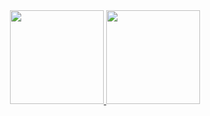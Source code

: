 <div align="center">
  <a href="https://github.com/nataliabonafe">
  <img height="150em" src="https://github-readme-stats.vercel.app/api?username=nataliabonafe&show_icons=true&theme=midnight-purple&include_all_commits=true&count_private=true"/>
  <img height="150em" src="https://github-readme-stats.vercel.app/api/top-langs/?username=nataliabonafe&layout=compact&langs_count=7&theme=midnight-purple"/>
</div>

  ##
  
<!--
**nataliabonafe/nataliabonafe** is a ✨ _special_ ✨ repository because its `README.md` (this file) appears on your GitHub profile.

Here are some ideas to get you started:

- 🔭 I’m currently working on ...
- 🌱 I’m currently learning ...
- 👯 I’m looking to collaborate on ...
- 🤔 I’m looking for help with ...
- 💬 Ask me about ...
- 📫 How to reach me: ...
- 😄 Pronouns: ...
- ⚡ Fun fact: ...
-->
